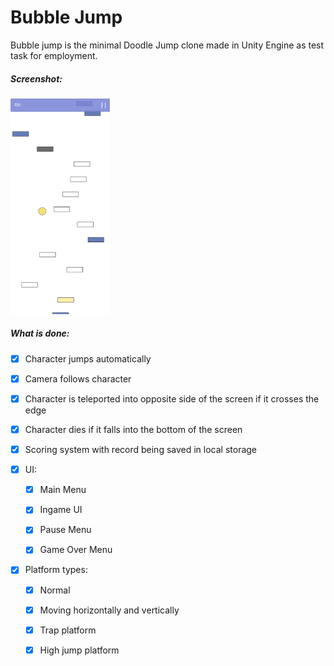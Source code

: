 # Bubble Jump

Bubble jump is the minimal Doodle Jump clone made in Unity Engine as test task for employment.

##### Screenshot:

<img title="" src="/Screenshots/Screenshot.jpg" alt="Screenshot.jpg" width="159">

##### What is done:

- [x] Character jumps automatically

- [x] Camera follows character

- [x] Character is teleported into opposite side of the screen if it crosses the edge

- [x] Character dies if it falls into the bottom of the screen

- [x] Scoring system with record being saved in local storage

- [x] UI:
  
  - [x] Main Menu
  
  - [x] Ingame UI
  
  - [x] Pause Menu
  
  - [x] Game Over Menu

- [x] Platform types:
  
  - [x] Normal
  
  - [x] Moving horizontally and vertically
  
  - [x] Trap platform
  
  - [x] High jump platform


